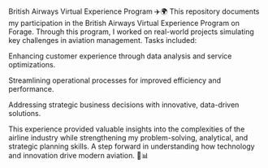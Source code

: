 British Airways Virtual Experience Program ✈️🌍
This repository documents my participation in the British Airways Virtual Experience Program on Forage. Through this program, I worked on real-world projects simulating key challenges in aviation management. Tasks included:

Enhancing customer experience through data analysis and service optimizations.

Streamlining operational processes for improved efficiency and performance.

Addressing strategic business decisions with innovative, data-driven solutions.

This experience provided valuable insights into the complexities of the airline industry while strengthening my problem-solving, analytical, and strategic planning skills. A step forward in understanding how technology and innovation drive modern aviation. 🛫📊


